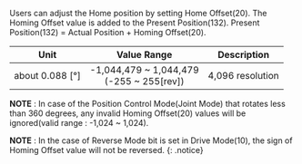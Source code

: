 Users can adjust the Home position by setting Home Offset(20). The Homing Offset value is added to the Present Position(132).
Present Position(132) = Actual Position + Homing Offset(20).

|Unit|Value Range|Description|
| :---: | :---: | :---: |
|about 0.088 [&deg;]|-1,044,479 ~ 1,044,479<br />(-255 ~ 255[rev])|4,096 resolution|

**NOTE** : In case of the Position Control Mode(Joint Mode) that rotates less than 360 degrees, any invalid Homing Offset(20) values will be ignored(valid range : -1,024 ~ 1,024).

**NOTE** : In the case of Reverse Mode bit is set in Drive Mode(10), the sign of Homing Offset value will not be reversed.
{: .notice}
